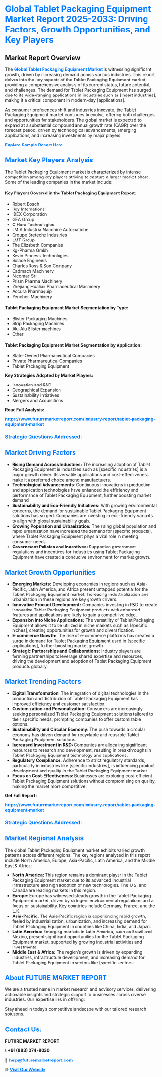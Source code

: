 <h1 style="color: #007BFF;">Global Tablet Packaging Equipment Market Report 2025-2033: Driving Factors, Growth Opportunities, and Key Players</h1>

<section id="overview">
<h2>Market Report Overview</h2>
<p>The <a href="https://www.futuremarketreport.com/industry-report/tablet-packaging-equipment-market" style="color: #007BFF; text-decoration: none;"><strong>Global Tablet Packaging Equipment Market</strong></a> is witnessing significant growth, driven by increasing demand across various industries. This report delves into the key aspects of the Tablet Packaging Equipment market, providing a comprehensive analysis of its current status, future potential, and challenges. The demand for Tablet Packaging Equipment has surged due to its wide-ranging applications in industries such as [insert industries], making it a critical component in modern-day [applications].</p>
<p>As consumer preferences shift and industries innovate, the Tablet Packaging Equipment market continues to evolve, offering both challenges and opportunities for stakeholders. The global market is expected to expand at a substantial compound annual growth rate (CAGR) over the forecast period, driven by technological advancements, emerging applications, and increasing investments by major players.</p>
</section>

<section id="overview">
<p><a href="https://www.futuremarketreport.com/request-sample/reportId=128524" style="color: #007BFF; text-decoration: none;"><strong>Explore Sample Report Here</strong></a></p>
</section>

<section id="key-players">
<h2 style="color: #007BFF;">Market Key Players Analysis</h2>
<p>The Tablet Packaging Equipment market is characterized by intense competition among key players striving to capture a larger market share. Some of the leading companies in the market include:</p>
<h4>Key Players Covered in the Tablet Packaging Equipment Report:</h4>
<ul><li>Robert Bosch</li><li>Key International</li><li>IDEX Corporation</li><li>GEA Group</li><li>O&#039;Hara Technologies</li><li>I.M.A Industria Macchine Automatiche</li><li>Groupe Breteche Industries</li><li>LMT Group</li><li>The Elizabeth Companies</li><li>Kg-Pharma Gmbh</li><li>Kevin Process Technologies</li><li>Solace Engineers</li><li>Charles Ross &amp; Son Company</li><li>Cadmach Machinery</li><li>Nicomac Srl</li><li>Prism Pharma Machinery</li><li>Zhejiang Hualian Pharmaceutical Machinery</li><li>Accura Pharmaquip</li><li>Yenchen Machinery</li></ul>
<h4>Tablet Packaging Equipment Market Segmentation by Type:</h4>
<ul><li>Blister Packaging Machines</li><li>Strip Packaging Machines</li><li>Alu-Alu Blister machines</li><li>Other</li></ul>

<h4>Tablet Packaging Equipment Market Segmentation by Application:</h4>
<ul><li>State-Owned Pharmaceutical Companies</li><li>Private Pharmaceutical Companies</li><li>Tablet Packaging Equipment</li></ul>
<p><strong>Key Strategies Adopted by Market Players:</strong></p>
<ul>
<li>Innovation and R&D</li>
<li>Geographical Expansion</li>
<li>Sustainability Initiatives</li>
<li>Mergers and Acquisitions</li>
</ul>
</section>

<section>
<p><strong>Read Full Analysis: </strong></p><a href="https://www.futuremarketreport.com/industry-report/tablet-packaging-equipment-market" style="color: #007BFF; text-decoration: none;"><strong>https://www.futuremarketreport.com/industry-report/tablet-packaging-equipment-market</strong></a>
<h3 style="color: #007BFF;">Strategic Questions Addressed:</h3>
</section>

<section id="driving-factors">
<h2 style="color: #007BFF;">Market Driving Factors</h2>
<ul>
<li><strong>Rising Demand Across Industries:</strong> The increasing adoption of Tablet Packaging Equipment in industries such as [specific industries] is a major growth driver. Its versatile applications and cost-effectiveness make it a preferred choice among manufacturers.</li>
<li><strong>Technological Advancements:</strong> Continuous innovations in production and application technologies have enhanced the efficiency and performance of Tablet Packaging Equipment, further boosting market demand.</li>
<li><strong>Sustainability and Eco-Friendly Initiatives:</strong> With growing environmental concerns, the demand for sustainable Tablet Packaging Equipment solutions has surged. Companies are investing in eco-friendly variants to align with global sustainability goals.</li>
<li><strong>Growing Population and Urbanization:</strong> The rising global population and rapid urbanization have increased the demand for [specific products], where Tablet Packaging Equipment plays a vital role in meeting consumer needs.</li>
<li><strong>Government Policies and Incentives:</strong> Supportive government regulations and incentives for industries using Tablet Packaging Equipment have created a conducive environment for market growth.</li>
</ul>
</section>

<section id="growth-opportunities">
<h2 style="color: #007BFF;">Market Growth Opportunities</h2>
<ul>
<li><strong>Emerging Markets:</strong> Developing economies in regions such as Asia-Pacific, Latin America, and Africa present untapped potential for the Tablet Packaging Equipment market. Increasing industrialization and urbanization in these regions are key growth drivers.</li>
<li><strong>Innovative Product Development:</strong> Companies investing in R&D to create innovative Tablet Packaging Equipment products with enhanced features and applications are likely to gain a competitive edge.</li>
<li><strong>Expansion into Niche Applications:</strong> The versatility of Tablet Packaging Equipment allows it to be utilized in niche markets such as [specific niches], creating opportunities for growth and diversification.</li>
<li><strong>E-commerce Growth:</strong> The rise of e-commerce platforms has created a surge in demand for Tablet Packaging Equipment used in [specific applications], further boosting market growth.</li>
<li><strong>Strategic Partnerships and Collaborations:</strong> Industry players are forming partnerships to leverage shared expertise and resources, driving the development and adoption of Tablet Packaging Equipment products globally.</li>
</ul>
</section>

<section id="trending-factors">
<h2 style="color: #007BFF;">Market Trending Factors</h2>
<ul>
<li><strong>Digital Transformation:</strong> The integration of digital technologies in the production and distribution of Tablet Packaging Equipment has improved efficiency and customer satisfaction.</li>
<li><strong>Customization and Personalization:</strong> Consumers are increasingly seeking personalized Tablet Packaging Equipment solutions tailored to their specific needs, prompting companies to offer customizable options.</li>
<li><strong>Sustainability and Circular Economy:</strong> The push towards a circular economy has driven demand for recyclable and reusable Tablet Packaging Equipment solutions.</li>
<li><strong>Increased Investment in R&D:</strong> Companies are allocating significant resources to research and development, resulting in breakthroughs in Tablet Packaging Equipment technology and applications.</li>
<li><strong>Regulatory Compliance:</strong> Adherence to strict regulatory standards, particularly in industries like [specific industries], is influencing product development and quality in the Tablet Packaging Equipment market.</li>
<li><strong>Focus on Cost-Effectiveness:</strong> Businesses are exploring cost-efficient Tablet Packaging Equipment solutions without compromising on quality, making the market more competitive.</li>
</ul>
</section>

<section>
<p><strong>Get Full Report: </strong></p><a href="https://www.futuremarketreport.com/industry-report/tablet-packaging-equipment-market" style="color: #007BFF; text-decoration: none;"><strong>https://www.futuremarketreport.com/industry-report/tablet-packaging-equipment-market</strong></a>
<h3 style="color: #007BFF;">Strategic Questions Addressed:</h3>
</section>


<section id="regional-analysis">
<h2 style="color: #007BFF;">Market Regional Analysis</h2>
<p>The global Tablet Packaging Equipment market exhibits varied growth patterns across different regions. The key regions analyzed in this report include North America, Europe, Asia-Pacific, Latin America, and the Middle East & Africa:</p>
<ul>
<li><strong>North America:</strong> This region remains a dominant player in the Tablet Packaging Equipment market due to its advanced industrial infrastructure and high adoption of new technologies. The U.S. and Canada are leading markets in this region.</li>
<li><strong>Europe:</strong> Europe has witnessed steady growth in the Tablet Packaging Equipment market, driven by stringent environmental regulations and a focus on sustainability. Key countries include Germany, France, and the U.K.</li>
<li><strong>Asia-Pacific:</strong> The Asia-Pacific region is experiencing rapid growth, fueled by industrialization, urbanization, and increasing demand for Tablet Packaging Equipment in countries like China, India, and Japan.</li>
<li><strong>Latin America:</strong> Emerging markets in Latin America, such as Brazil and Mexico, present significant opportunities for the Tablet Packaging Equipment market, supported by growing industrial activities and investments.</li>
<li><strong>Middle East & Africa:</strong> The region’s growth is driven by expanding industries, infrastructure development, and increasing demand for Tablet Packaging Equipment in sectors like [specific sectors].</li>
</ul>
</section>

<footer>
<h2 style="color: #007BFF;">About FUTURE MARKET REPORT</h2>
<p>We are a trusted name in market research and advisory services, delivering actionable insights and strategic support to businesses across diverse industries. Our expertise lies in offering:</p>

<p>Stay ahead in today’s competitive landscape with our tailored research solutions.</p>

<h2 style="color: #007BFF;">Contact Us:</h2>
<p><strong>FUTURE MARKET REPORT</strong></p>
<p>📞 <strong>+91 (883) 074-8030</strong></p>
<p>📧 <strong><a href="mailto:help@futuremarketreport.com" style="color: #007BFF;">help@futuremarketreport.com</a></strong></p>
<p>🌐 <strong><a href="https://www.futuremarketreport.com/" style="color: #007BFF;">Visit Our Website</a></strong></p>
</footer>